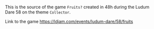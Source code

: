 This is the source of the game `Fruits?` created in 48h during the Ludum Dare 58 on the theme `Collector`.

Link to the game https://ldjam.com/events/ludum-dare/58/fruits
